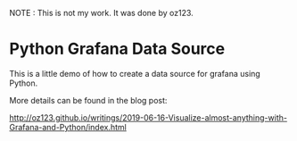NOTE : This is not my work. It was done by oz123.

Python Grafana Data Source
==========================

This is a little demo of how to create a data source for grafana using Python.

More details can be found in the blog post:

http://oz123.github.io/writings/2019-06-16-Visualize-almost-anything-with-Grafana-and-Python/index.html
